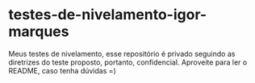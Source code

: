 # testes-de-nivelamento-igor-marques
Meus testes de nivelamento, esse repositório é privado seguindo as diretrizes do teste proposto, portanto, confidencial. Aproveite para ler o README, caso tenha dúvidas =)
